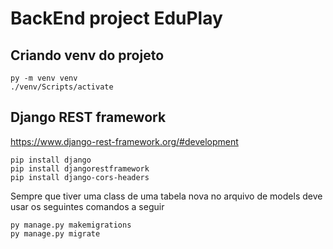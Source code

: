 # BackEnd project EduPlay

## Criando venv do projeto

```
py -m venv venv
./venv/Scripts/activate
```

## Django REST framework
https://www.django-rest-framework.org/#development

```
pip install django
pip install djangorestframework
pip install django-cors-headers
```

Sempre que tiver uma class de uma tabela nova no arquivo de models deve usar os seguintes comandos a seguir

```
py manage.py makemigrations
py manage.py migrate
```

